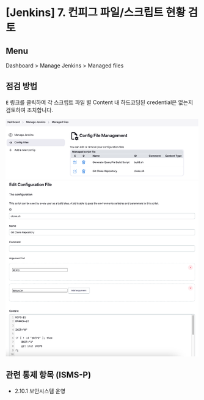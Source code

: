 # [Jenkins] 7. 컨피그 파일/스크립트 현황 검토

## Menu 
Dashboard > Manage Jenkins > Managed files

## 점검 방법 
`E` 링크를 클릭하여 각 스크립트 파일 별 Content 내 하드코딩된 credential은 없는지 검토하여 조치합니다. 

![Config Files](images/config-files.png)
![Edit Configuration File](images/config-file-content.png)

## 관련 통제 항목 (ISMS-P)
- 2.10.1 보안시스템 운영